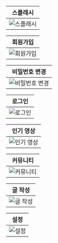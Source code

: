 | **스플래시**       |
|:-------------------:|
| ![스플래시](https://github.com/BE-US/.github/assets/124351800/d370d050-0a26-4887-a99e-7f4fd18f48ce) |

| **회원가입**       |
|:-------------------:|
| ![회원가입](https://github.com/BE-US/.github/assets/124351800/6a436da9-5f93-457a-81a8-df9a0f367794) |

| **비밀번호 변경**       |
|:-----------------------:|
| ![비밀번호 변경](https://github.com/BE-US/.github/assets/124351800/e925ab4e-c3a2-48ab-80a1-b86a13fa36d7) |

| **로그인**       |
|:-------------------:|
| ![로그인](https://github.com/BE-US/.github/assets/124351800/19c90636-07d2-49c8-a0f9-3c66120a1925) |

| **인기 영상**       |
|:---------------------:|
| ![인기 영상](https://github.com/BE-US/.github/assets/124351800/00058061-a770-459d-a19e-f6209c36626d) |

| **커뮤니티**       |
|:-------------------:|
| ![커뮤니티](https://github.com/BE-US/.github/assets/124351800/646f96cf-239e-45a8-8bb3-d51a9d817b84) |

| **글 작성**       |
|:-------------------:|
| ![글 작성](https://github.com/BE-US/.github/assets/124351800/92a3fd76-ae4d-474d-863c-3edb47f24f96) |

| **설정**       |
|:-------------------:|
| ![설정](https://github.com/BE-US/.github/assets/124351800/7c956e3f-4663-4e3c-b9b1-cc4cd8a7220e) |
